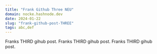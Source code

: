 ```yaml
---
title: "Frank Github Three NEU"
domain: nocke.hashnode.dev
date: 2024-01-22
slug: "frank-github-post-THREE"
tags: abc,def
---
```


Franks THIRD gihub post.
Franks THIRD gihub post.
Franks THIRD gihub post.
